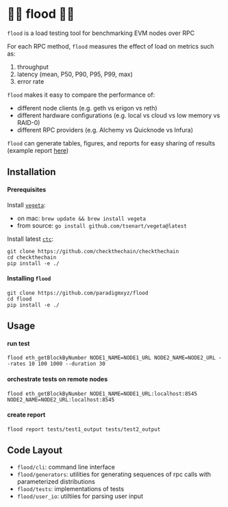 
# 🌊🌊 flood 🌊🌊

`flood` is a load testing tool for benchmarking EVM nodes over RPC

For each RPC method, `flood` measures the effect of load on metrics such as:
1. throughput
2. latency (mean, P50, P90, P95, P99, max)
3. error rate

`flood` makes it easy to compare the performance of:
- different node clients (e.g. geth vs erigon vs reth)
- different hardware configurations (e.g. local vs cloud vs low memory vs RAID-0)
- different RPC providers (e.g. Alchemy vs Quicknode vs Infura)

`flood` can generate tables, figures, and reports for easy sharing of results (example report [here](https://datasets.paradigm.xyz/notebooks/flood/example_report.html))


## Installation

#### Prerequisites

Install [`vegeta`](https://github.com/tsenart/vegeta):
- on mac: `brew update && brew install vegeta`
- from source: `go install github.com/tsenart/vegeta@latest`

Install latest [`ctc`](https://github.com/checkthechain/checkthechain):
```
git clone https://github.com/checkthechain/checkthechain
cd checkthechain
pip install -e ./
```

#### Installing `flood`


```
git clone https://github.com/paradigmxyz/flood
cd flood
pip install -e ./
```

## Usage

#### run test
```
flood eth_getBlockByNumber NODE1_NAME=NODE1_URL NODE2_NAME=NODE2_URL --rates 10 100 1000 --duration 30
```

#### orchestrate tests on remote nodes
```
flood eth_getBlockByNumber NODE1_NAME=NODE1_URL:localhost:8545 NODE2_NAME=NODE2_URL:localhost:8545
```

#### create report
```
flood report tests/test1_output tests/test2_output
````

## Code Layout
- `flood/cli`: command line interface
- `flood/generators`: utilities for generating sequences of rpc calls with parameterized distributions
- `flood/tests`: implementations of tests
- `flood/user_io`: utiltiies for parsing user input
